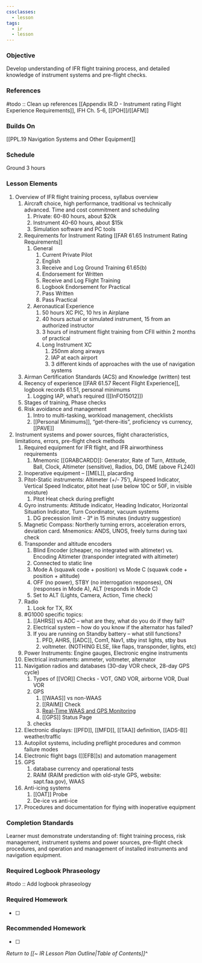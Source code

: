 ```yaml
---
cssclasses:
  - lesson
tags:
  - ir
  - lesson
---
```

### Objective
Develop understanding of IFR flight training process, and detailed knowledge of instrument systems and pre-flight checks.

### References
#todo :: Clean up references
[[Appendix IR.D - Instrument rating Flight Experience Requirements]], IFH Ch. 5-6, [[POH]]/[[AFM]] 

### Builds On
[[PPL.19 Navigation Systems and Other Equipment]]

### Schedule
Ground 3 hours

### Lesson Elements
1. Overview of IFR flight training process, syllabus overview 
	1. Aircraft choice, high performance, traditional vs technically advanced. Time and cost commitment and scheduling 
		1. Private: 60-80 hours, about $20k 
		2. Instrument 40-60 hours, about $15k 
		3. Simulation software and PC tools 
	2. Requirements for Instrument Rating [[FAR 61.65 Instrument Rating Requirements]]
		1. General
			1. Current Private Pilot
			2. English
			3. Receive and Log Ground Training 61.65(b)
			4. Endorsement for Written
			5. Receive and Log Flight Training 
			6. Logbook Endorsement for Practical
			7. Pass Written
			8. Pass Practical
		2. Aeronautical Experience
			1. 50 hours XC PIC, 10 hrs in Airplane
			2. 40 hours actual or simulated instrument, 15 from an authorized instructor
			3. 3 hours of instrument flight training from CFII within 2 months of practical
			4. Long Instrument XC
				1. 250nm along airways
				2. IAP at each airport
				3. 3 different kinds of approaches with the use of navigation systems
	3. Airman Certification Standards (ACS) and Knowledge (written) test
	4. Recency of experience [[FAR 61.57 Recent Flight Experience]], logbook records 61.51, personal minimums 
		1. Logging IAP, what’s required  ([[InFO15012]])
	5. Stages of training, Phase checks 
	6. Risk avoidance and management 
		1. Intro to multi-tasking, workload management, checklists 
		2. [[Personal Minimums]], “get-there-itis”, proficiency vs currency, [[PAVE]] 
2. Instrument systems and power sources, flight characteristics, limitations, errors, pre-flight check methods 
	1. Required equipment for IFR flight, and IFR airworthiness requirements 
		1. Mnemonic [[GRABCARDD]]: Generator, Rate of Turn, Attitude, Ball, Clock, Altimeter (sensitive), Radios, DG, DME (above FL240) 
	2. Inoperative equipment – [[MEL]], placarding 
	3. Pitot-Static instruments: Altimeter (+/- 75’), Airspeed Indicator, Vertical Speed Indicator, pitot heat (use below 10C or 50F, in visible moisture) 
		1. Pitot Heat check during preflight
	4. Gyro instruments: Attitude indicator, Heading Indicator, Horizontal Situation Indicator, Turn Coordinator, vacuum systems 
		1. DG precession limit - 3° in 15 minutes (industry suggestion)
	5. Magnetic Compass: Northerly turning errors, acceleration errors, deviation card. Mnemonics: ANDS, UNOS, freely turns during taxi check
	6. Transponder and altitude encoders
		1. Blind Encoder (cheaper, no integrated with altimeter) vs. Encoding Altimeter (transponder integrated with altimeter)
		2. Connected to static line
		3. Mode A (squawk code + position) vs Mode C (squawk code + position + altitude)
		4. OFF (no power), STBY (no interrogation responses), ON (responses in Mode A), ALT (responds in Mode C)
		5. Set to ALT (Lights, Camera, Action, Time check)
	7. Radio
		1. Look for TX, RX
	8. #G1000 specific topics: 
		1. [[AHRS]] vs ADC – what are they, what do you do if they fail?
		2. Electrical system – how do you know if the alternator has failed? 
		3. If you are running on Standby battery – what still functions?
			1. PFD, AHRS, [[ADC]], Com1, Nav1, stby inst lights, stby bus 
			2. voltmeter. (NOTHING ELSE, like flaps, transponder, lights, etc) 
	9. Power Instruments: Engine gauges, Electronic engine instruments
	10. Electrical instruments: ammeter, voltmeter, alternator 
	11. Navigation radios and databases (30-day VOR check, 28-day GPS cycle) 
		1. Types of [[VOR]] Checks - VOT, GND VOR, airborne VOR, Dual VOR
		2. GPS 
			1. [[WAAS]] vs non-WAAS
			2. [[RAIM]] Check
			3. [Real-Time WAAS and GPS Monitoring](https://www.nstb.tc.faa.gov/realtime-plots.html)
			4. [[GPS]] Status Page
		3. checks
	12. Electronic displays: [[PFD]], [[MFD]], [[TAA]] definition, [[ADS-B]] weather/traffic
	13. Autopilot systems, including preflight procedures and common failure modes 
	14. Electronic flight bags ([[EFB]]s) and automation management 
	15. GPS
		1. database currency and operational tests
		2. RAIM (RAIM prediction with old-style GPS, website: sapt.faa.gov), WAAS 
	16. Anti-icing systems 
		1. [[OAT]] Probe
		2. De-ice vs anti-ice
	17. Procedures and documentation for flying with inoperative equipment 

### Completion Standards
Learner must demonstrate understanding of: flight training process, risk management, instrument systems and power sources, pre-flight check procedures, and operation and management of installed instruments and navigation equipment.

### Required Logbook Phraseology
#todo :: Add logbook phraseology

### Required Homework
- [ ] 

### Recommended Homework
- [ ] 

*Return to [[~ IR Lesson Plan Outline|Table of Contents]]^*